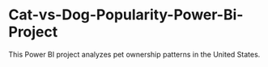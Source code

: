 # Cat-vs-Dog-Popularity-Power-Bi-Project
This Power BI project analyzes pet ownership patterns in the United States. 

